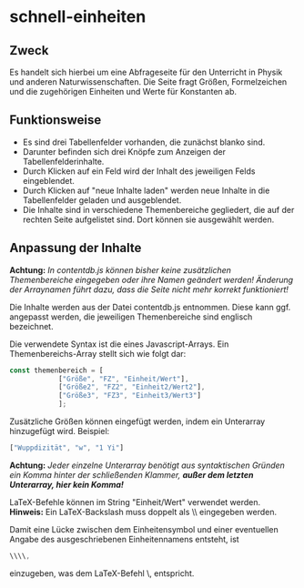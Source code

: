 # schnell-einheiten

## Zweck

Es handelt sich hierbei um eine Abfrageseite für den Unterricht in Physik und anderen Naturwissenschaften.
Die Seite fragt Größen, Formelzeichen und die zugehörigen Einheiten und Werte für Konstanten ab.

## Funktionsweise

- Es sind drei Tabellenfelder vorhanden, die zunächst blanko sind.
- Darunter befinden sich drei Knöpfe zum Anzeigen der Tabellenfelderinhalte.
- Durch Klicken auf ein Feld wird der Inhalt des jeweiligen Felds eingeblendet.
- Durch Klicken auf "neue Inhalte laden" werden neue Inhalte in die Tabellenfelder geladen und ausgeblendet.
- Die Inhalte sind in verschiedene Themenbereiche gegliedert, die auf der rechten Seite aufgelistet sind. Dort können sie ausgewählt werden.

## Anpassung der Inhalte

**Achtung:** _In contentdb.js können bisher keine zusätzlichen Themenbereiche eingegeben oder ihre Namen geändert werden! Änderung der Arraynamen führt dazu, dass die Seite nicht mehr korrekt funktioniert!_

Die Inhalte werden aus der Datei contentdb.js entnommen. Diese kann ggf. angepasst werden, die jeweiligen Themenbereiche sind englisch bezeichnet.

Die verwendete Syntax ist die eines Javascript-Arrays.
Ein Themenbereichs-Array stellt sich wie folgt dar:
```javascript
const themenbereich = [
			["Größe", "FZ", "Einheit/Wert"],
			["Größe2", "FZ2", "Einheit2/Wert2"],
			["Größe3", "FZ3", "Einheit3/Wert3"]
			];
```


Zusätzliche Größen können eingefügt werden, indem ein Unterarray hinzugefügt wird. Beispiel:
```javascript
["Wuppdizität", "w", "1 Yi"]
```
**Achtung:** _Jeder einzelne Unterarray benötigt aus syntaktischen Gründen ein Komma hinter der schließenden Klammer, **außer dem letzten Unterarray, hier kein Komma!**_

LaTeX-Befehle können im String "Einheit/Wert" verwendet werden.
**Hinweis:** Ein LaTeX-Backslash muss doppelt als \\\\ eingegeben werden.

Damit eine Lücke zwischen dem Einheitensymbol und einer eventuellen Angabe des ausgeschriebenen Einheitennamens entsteht, ist
```javascript
\\\\,
```
einzugeben, was dem LaTeX-Befehl \\, entspricht.

